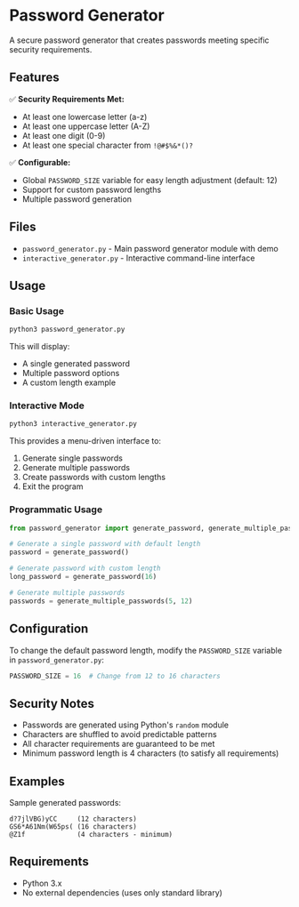 # Password Generator

A secure password generator that creates passwords meeting specific security requirements.

## Features

✅ **Security Requirements Met:**
- At least one lowercase letter (a-z)
- At least one uppercase letter (A-Z)  
- At least one digit (0-9)
- At least one special character from `!@#$%&*()?`

✅ **Configurable:**
- Global `PASSWORD_SIZE` variable for easy length adjustment (default: 12)
- Support for custom password lengths
- Multiple password generation

## Files

- `password_generator.py` - Main password generator module with demo
- `interactive_generator.py` - Interactive command-line interface

## Usage

### Basic Usage

```bash
python3 password_generator.py
```

This will display:
- A single generated password
- Multiple password options
- A custom length example

### Interactive Mode

```bash
python3 interactive_generator.py
```

This provides a menu-driven interface to:
1. Generate single passwords
2. Generate multiple passwords
3. Create passwords with custom lengths
4. Exit the program

### Programmatic Usage

```python
from password_generator import generate_password, generate_multiple_passwords

# Generate a single password with default length
password = generate_password()

# Generate password with custom length
long_password = generate_password(16)

# Generate multiple passwords
passwords = generate_multiple_passwords(5, 12)
```

## Configuration

To change the default password length, modify the `PASSWORD_SIZE` variable in `password_generator.py`:

```python
PASSWORD_SIZE = 16  # Change from 12 to 16 characters
```

## Security Notes

- Passwords are generated using Python's `random` module
- Characters are shuffled to avoid predictable patterns
- All character requirements are guaranteed to be met
- Minimum password length is 4 characters (to satisfy all requirements)

## Examples

Sample generated passwords:
```
d?7jlVBG)yCC     (12 characters)
GS6*A61Nm(W65ps( (16 characters)
@Z1f             (4 characters - minimum)
```

## Requirements

- Python 3.x
- No external dependencies (uses only standard library)
